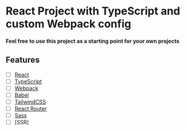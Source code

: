 # React Project with TypeScript and custom Webpack config

#### Feel free to use this project as a starting point for your own projects

## Features

- [ ] [React](https://reactjs.org/)
- [ ] [TypeScript](https://www.typescriptlang.org/)
- [ ] [Webpack](https://webpack.js.org/)
- [ ] [Babel](https://babeljs.io/)
- [ ] [TailwindCSS](https://tailwindcss.com/)
- [ ] [React Router](https://reacttraining.com/react-router/)
- [ ] [Sass](https://sass-lang.com/)
- [ ] [SSR]